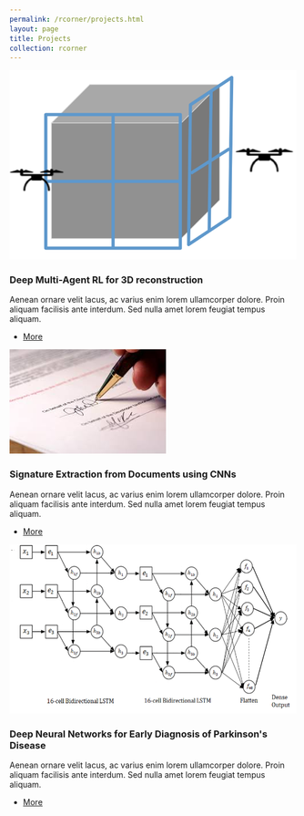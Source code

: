 ```yaml
---
permalink: /rcorner/projects.html
layout: page
title: Projects
collection: rcorner
---
```


<section>
	<div class="posts">
		<article>
			<a href="#" class="image"><img src="/assets/images/drone.png" alt="" /></a>
			<h3>Deep Multi-Agent RL for 3D reconstruction </h3>
			<p>Aenean ornare velit lacus, ac varius enim lorem ullamcorper dolore. Proin aliquam facilisis ante interdum. Sed nulla amet lorem feugiat tempus aliquam.</p>
			<ul class="actions">
				<li><a href="/projects/deep-3d-recon.html" class="button">More</a></li>
			</ul>
		</article>
		<article>
			<a href="#" class="image"><img src="/assets/images/signature-title.jpeg" alt="" /></a>
			<h3>Signature Extraction from Documents using CNNs</h3>
			<p>Aenean ornare velit lacus, ac varius enim lorem ullamcorper dolore. Proin aliquam facilisis ante interdum. Sed nulla amet lorem feugiat tempus aliquam.</p>
			<ul class="actions">
				<li><a href="/projects/signature.html" class="button">More</a></li>
			</ul>
		</article>
		<article>
			<a href="#" class="image"><img src="/assets/images/eam.png" alt="" /></a>
			<h3>Deep Neural Networks for Early Diagnosis of Parkinson's Disease</h3>
			<p>Aenean ornare velit lacus, ac varius enim lorem ullamcorper dolore. Proin aliquam facilisis ante interdum. Sed nulla amet lorem feugiat tempus aliquam.</p>
			<ul class="actions">
				<li><a href="/projects/parkinsons.html" class="button">More</a></li>
			</ul>
		</article>
	</div>
</section>